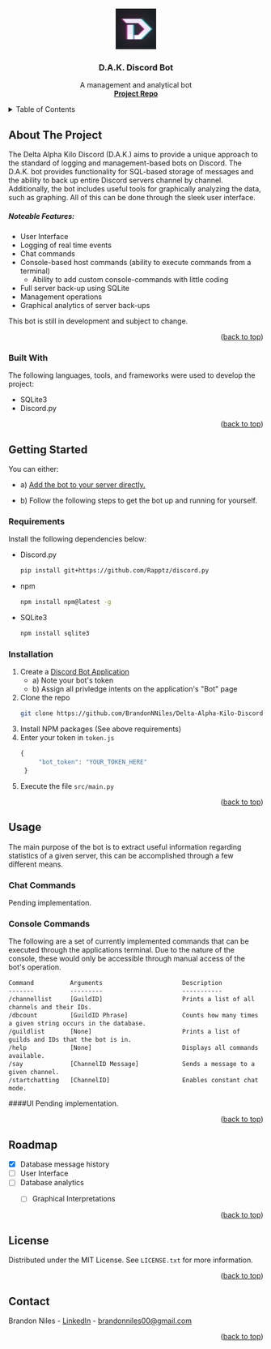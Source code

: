 <!-- Template version 1.0
-->
<a name="readme-top"></a>

<!-- PROJECT LOGO -->
<br />
<div align="center">
  <a href="https://github.com/BrandonNNiles/Delta-Alpha-Kilo-Discord-Bot">
    <img src="media/images/dak.png" alt="Logo" width="80" height="80">
  </a>

  <h3 align="center">D.A.K. Discord Bot</h3>

  <p align="center">
    A management and analytical bot
    <br />
    <a href="https://github.com/BrandonNNiles/Delta-Alpha-Kilo-Discord-Bot"><strong>Project Repo</strong></a>
  </p>
</div>

<!-- TABLE OF CONTENTS -->
<details>
  <summary>Table of Contents</summary>
  <ol>
    <li>
      <a href="#about-the-project">About The Project</a>
      <ul>
        <li><a href="#built-with">Built With</a></li>
      </ul>
    </li>
    <li>
      <a href="#getting-started">Getting Started</a>
      <ul>
        <li><a href="#requirements">Requirements</a></li>
        <li><a href="#installation">Installation</a></li>
      </ul>
    </li>
    <li><a href="#usage">Usage</a></li>
    <li><a href="#roadmap">Roadmap</a></li>
    <li><a href="#license">License</a></li>
    <li><a href="#contact">Contact</a></li>
  </ol>
</details>



<!-- ABOUT THE PROJECT -->
## About The Project


The Delta Alpha Kilo Discord (D.A.K.) aims to provide a unique approach to the standard of logging and management-based bots on Discord. The D.A.K. bot provides functionality for SQL-based storage of messages and the ability to back up entire Discord servers channel by channel. Additionally, the bot includes useful tools for graphically analyzing the data, such as graphing. All of this can be done through the sleek user interface.

##### Noteable Features:
* User Interface
* Logging of real time events
* Chat commands
* Console-based host commands (ability to execute commands from a terminal)
    * Ability to add custom console-commands with little coding
* Full server back-up using SQLite
* Management operations
* Graphical analytics of server back-ups

This bot is still in development and subject to change.


<p align="right">(<a href="#readme-top">back to top</a>)</p>



### Built With

The following languages, tools, and frameworks were used to develop the project:

* SQLite3
* Discord.py

<p align="right">(<a href="#readme-top">back to top</a>)</p>



<!-- GETTING STARTED -->
## Getting Started

You can either: 
* a) [Add the bot to your server directly.](https://discord.com/api/oauth2/authorize?client_id=885352661493366824&permissions=8&scope=bot)

* b) Follow the following steps to get the bot up and running for yourself.

### Requirements

Install the following dependencies below:
* Discord.py
  ```sh
  pip install git+https://github.com/Rapptz/discord.py
  ```
* npm
  ```sh
  npm install npm@latest -g
  ```
* SQLite3
  ```sh
  npm install sqlite3
  ```

### Installation

1. Create a [Discord Bot Application](https://discord.com/developers/docs/)
    * a) Note your bot's token
    * b) Assign all privledge intents on the application's "Bot" page  
2. Clone the repo
   ```sh
   git clone https://github.com/BrandonNNiles/Delta-Alpha-Kilo-Discord-Bot.git
   ```
3. Install NPM packages (See above requirements)
4. Enter your token in `token.js`
   ```js
   {
        "bot_token": "YOUR_TOKEN_HERE"
    }
   ```
5. Execute the file `src/main.py`



<p align="right">(<a href="#readme-top">back to top</a>)</p>



<!-- USAGE EXAMPLES -->
## Usage
The main purpose of the bot is to extract useful information regarding statistics of a given server, this can be accomplished through a few different means.

### Chat Commands
Pending implementation.
### Console Commands
The following are a set of currently implemented commands that can be executed through the applications terminal. Due to the nature of the console, these would only be accessible through manual access of the bot's operation.
```
Command          Arguments                      Description
-------          ---------                      -----------
/channellist     [GuildID]                      Prints a list of all channels and their IDs.
/dbcount         [GuildID Phrase]               Counts how many times a given string occurs in the database.
/guildlist       [None]                         Prints a list of guilds and IDs that the bot is in.
/help            [None]                         Displays all commands available.
/say             [ChannelID Message]            Sends a message to a given channel.
/startchatting   [ChannelID]                    Enables constant chat mode.
```
####UI
Pending implementation.

<p align="right">(<a href="#readme-top">back to top</a>)</p>



<!-- ROADMAP -->
## Roadmap

- [x] Database message history
- [ ] User Interface
- [ ] Database analytics
    - [ ] Graphical Interpretations


<p align="right">(<a href="#readme-top">back to top</a>)</p>



<!-- LICENSE -->
## License

Distributed under the MIT License. See `LICENSE.txt` for more information.

<p align="right">(<a href="#readme-top">back to top</a>)</p>



<!-- CONTACT -->
## Contact

Brandon Niles - [LinkedIn](https://www.linkedin.com/in/brandonnniles/) - brandonniles00@gmail.com

<p align="right">(<a href="#readme-top">back to top</a>)</p>

